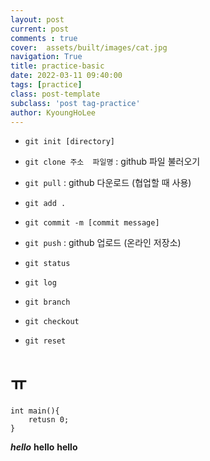 ```yaml
---
layout: post
current: post
comments : true
cover:  assets/built/images/cat.jpg
navigation: True
title: practice-basic
date: 2022-03-11 09:40:00
tags: [practice]
class: post-template
subclass: 'post tag-practice'
author: KyoungHoLee
---
```


- `git init [directory]`
- `git clone 주소  파일명` : github 파일 불러오기

- `git pull` : github 다운로드 (협업할 때 사용)  
- `git add .`  
- `git commit -m [commit message]`  
- `git push` : github 업로드 (온라인 저장소)

- `git status`  
- `git log`


- `git branch`
- `git checkout`

- `git reset`

# ㅠ

```
int main(){
    retusn 0;
}
```

***hello***
****hello****
**hello**












